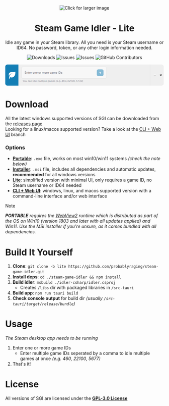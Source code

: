 <div align="center">
  <img src="./assets/logo.png" width='80' alt='Click for larger image' />
  <h1 align="center">Steam Game Idler - Lite</h1>
  <p align="center">Idle any game in your Steam library. All you need is your Steam username or ID64. No password, token, or any other login information needed.</p>
<p align="center">
  <img src="https://img.shields.io/github/downloads/probablyraging/steam-game-idler/total?style=for-the-badge&logo=github&color=137eb5" alt="Downloads" />
  <img src="https://img.shields.io/github/issues/probablyraging/steam-game-idler?style=for-the-badge&logo=github&color=137eb5" alt="Issues" />
  <img src="https://img.shields.io/github/issues-pr/probablyraging/steam-game-idler?style=for-the-badge&logo=github&color=137eb5" alt="Issues" />
  <img src="https://img.shields.io/github/contributors/probablyraging/steam-game-idler?style=for-the-badge&logo=github&color=137eb5" alt="GitHub Contributors" />
</p>
</div>
<div align="center" style="margin-top: 10px;">
  <img src="./assets/example.png" width='700' alt='Click for larger image' />
</div>

# Download
All the latest windows supported versions of SGI can be downloaded from the [releases page](https://github.com/probablyraging/steam-game-idler/releases)<br/>
Looking for a linux/macos supported version? Take a look at the [CLI + Web UI](https://github.com/probablyraging/steam-game-idler/tree/cli-webui) branch

### Options
* **[Portable](https://github.com/probablyraging/steam-game-idler)**: `.exe` file, works on most win10/win11 systems *(check the note below)*
* **[Installer](https://github.com/probablyraging/steam-game-idler)**: `.msi` file, includes all dependencies and automatic updates, **recommended** for all windows versions
* **[Lite](https://github.com/probablyraging/steam-game-idler/tree/lite)**: simplified version with minimal UI, only requires a game ID, no Steam username or ID64 needed
* **[CLI + Web UI](https://github.com/probablyraging/steam-game-idler/tree/cli-webui)**: windows, linux, and macos supported version with a command-line interface and/or web interface

> [!Note]
> ***PORTABLE** requires the [WebView2](https://developer.microsoft.com/en-us/microsoft-edge/webview2/?form=MA13LH#download-section) runtime which is distributed as part of the OS on Win10 (version 1803 and later with all updates applied) and Win11. Use the MSI installer if you're unsure, as it comes bundled with all dependencies.*

# Build It Yourself
1. **Clone**: `git clone -b lite https://github.com/probablyraging/steam-game-idler.git`
2. **Install deps**: `cd ./steam-game-idler && npm install`
3. **Build idler**: `msbuild ./idler-csharp/idler.csproj`
	* Creates `/libs` dir with packaged libraries in `/src-tauri`
4. **Build app**: `npm run tauri build`
5. **Check console output** for build dir *(usually `/src-tauri/target/release/bundle`)*

# Usage
*The Steam desktop app needs to be running*
1. Enter one or more game IDs
    * Enter multiple game IDs seperated by a comma to idle multiple games at once *(e.g. 460, 22100, 5677)*
2. That's it!

# License
All versions of SGI are licensed under the **[GPL-3.0 License](./LICENSE)**